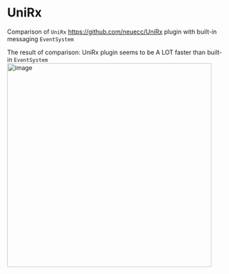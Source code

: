 # UniRx
Comparison of `UniRx` https://github.com/neuecc/UniRx plugin with built-in messaging `EventSystem`

The result of comparison: 
UniRx plugin seems to be A LOT faster than built-in `EventSystem`
<img width="475" alt="image" src="https://user-images.githubusercontent.com/17005391/175122425-fbaf5def-ac1f-4bf9-8b36-1c3057b2ceec.png">
